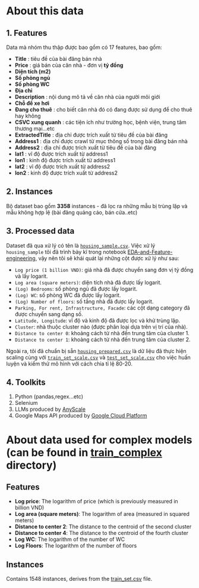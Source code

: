 # About this data
## 1. Features
Data mà nhóm thu thập được bao gồm có 17 features, bao gồm:
- **Title** : tiêu đề của bài đăng bán nhà
- **Price** : giá bán của căn nhà - đơn vị **tỷ đồng**
- **Diện tích (m2)**
- **Số phòng ngủ**
- **Số phòng WC**
- **Địa chỉ**
- **Description** : nội dung mô tả về căn nhà của người môi giới
- **Chỗ để xe hơi**
- **Đang cho thuê** : cho biết căn nhà đó có đang được sử dụng để cho thuê hay không
- **CSVC xung quanh** : các tiện ích như trường học, bệnh viện, trung tâm thương mại...etc
- **ExtractedTitle** : địa chỉ được trích xuất từ tiêu đề của bài đăng
- **Address1** : địa chỉ được crawl từ mục thông số trong bài đăng bán nhà
- **Address2** : địa chỉ được trích xuất từ tiêu đề của bài đăng
- **lat1** : vĩ độ được trích xuất từ address1 
- **lon1** : kinh độ được trích xuất từ address1
- **lat2** : vĩ độ được trích xuất từ address2 
- **lon2** : kinh độ được trích xuất từ address2 

## 2. Instances
Bộ dataset bao gồm **3358** instances - đã lọc ra những mẫu bị trùng lặp và mẫu không hợp lệ (bài đăng quảng cáo, bán cửa..etc)

## 3. Processed data
Dataset đã qua xử lý có tên là [`housing_sample.csv`](https://github.com/tandao0909/intro-to-ds-project/blob/main/data/housing_sample.csv). Việc xử lý `housing_sample` tôi đã trình bày kĩ trong notebook [EDA-and-Feature-engineering](https://github.com/tandao0909/intro-to-ds-project/blob/main/EDA_FE/EDA-and-Feature-engineering.ipynb), vậy nên tôi sẽ khái quát lại những cột được xử lý như sau:
+ `Log price (1 billion VND)`: giá nhà đã được chuyển sang đơn vị tỷ đồng và lấy logarit.
+ `Log area (square meters)`: diện tích nhà đã được lấy logarit.
+ `(Log) Bedrooms`: số phòng ngủ đã được lấy logarit.
+ `(Log) WC`: số phòng WC đã được lấy logarit.
+ `(Log) Number of floors`: số tầng nhà đã được lấy logarit.
+ `Parking, For rent, Infrastructure, Facade`: các cột dạng category đã được chuyển sang dạng số.
+ `Latitude, Longitude`: vĩ độ và kinh độ đã được lọc và khử trùng lặp.
+ `Cluster`: nhà thuộc cluster nào (được phân loại dựa trên vị trí của nhà).
+ `Distance to center 0`: khoảng cách từ nhà đến trung tâm của cluster 1.
+ `Distance to center 1`: khoảng cách từ nhà đến trung tâm của cluster 2.

Ngoài ra, tôi đã chuẩn bị sẵn [`housing_prepared.csv`](https://github.com/tandao0909/intro-to-ds-project/blob/main/data/housing_prepared.csv) là dữ liệu đã thực hiện scaling cùng với [`train_set_scale.csv`](https://github.com/tandao0909/intro-to-ds-project/blob/main/data/train_set_scaled.csv) và [`test_set_scale.csv`](https://github.com/tandao0909/intro-to-ds-project/blob/main/data/test_set_scaled.csv) cho việc huấn luyện và kiểm thử mô hình với cách chia tỉ lệ 80-20. 

## 4. Toolkits
1. Python (pandas,regex...etc)
2. Selenium
3. LLMs produced by [AnyScale](https://www.anyscale.com/)
4. Google Maps API produced by [Google Cloud Platform](https://cloud.google.com/?_gl=1*r24ouv*_up*MQ..&gclid=667652e9cf68194ded6b3488bfd2ad4c&gclsrc=3p.ds)

# About data used for complex models (can be found in [train_complex](../train_complex/) directory)
## Features
- **Log price**: The logarithm of price (which is previously measured in billion VND)
- **Log area (square meters)**: The logarithm of area (measured in squared meters)
- **Distance to center 2**: The distance to the centroid of the second cluster
- **Distance to center 4**: The distance to the centroid of the fourth cluster
- **Log WC**: The logarithm of the number of WC
- **Log Floors**: The logarithm of the number of floors
## Instances
Contains 1548 instances, derives from the [train_set.csv](./train_set.csv) file.

